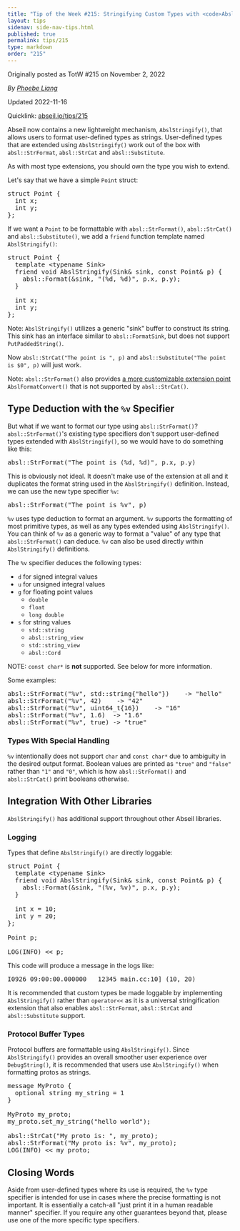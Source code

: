```yaml
---
title: "Tip of the Week #215: Stringifying Custom Types with <code>AbslStringify()</code>"
layout: tips
sidenav: side-nav-tips.html
published: true
permalink: tips/215
type: markdown
order: "215"
---
```


Originally posted as TotW #215 on November 2, 2022

*By [Phoebe Liang](mailto:phoebeliang@google.com)*

Updated 2022-11-16

Quicklink: [abseil.io/tips/215](https://abseil.io/tips/215)


Abseil now contains a new lightweight mechanism, `AbslStringify()`, that allows
users to format user-defined types as strings. User-defined types that are
extended using `AbslStringify()` work out of the box with `absl::StrFormat`,
`absl::StrCat` and `absl::Substitute`.

As with most type extensions, you should own the type you wish to extend.

Let's say that we have a simple `Point` struct:

<pre class="prettyprint lang-cpp code">
struct Point {
  int x;
  int y;
};
</pre>

If we want a `Point` to be formattable with `absl::StrFormat()`,
`absl::StrCat()` and `absl::Substitute()`, we add a `friend` function template
named `AbslStringify()`:

<pre class="prettyprint lang-cpp code">
struct Point {
  template &lt;typename Sink&gt;
  friend void AbslStringify(Sink& sink, const Point& p) {
    absl::Format(&sink, "(%d, %d)", p.x, p.y);
  }

  int x;
  int y;
};
</pre>

Note: `AbslStringify()` utilizes a generic "sink" buffer to construct its
string. This sink has an interface similar to `absl::FormatSink`, but does not
support `PutPaddedString()`.

Now `absl::StrCat("The point is ", p)` and `absl::Substitute("The point is $0",
p)` will just work.

Note: `absl::StrFormat()` also provides
[a more customizable extension point](https://abseil.io/docs/cpp/guides/format#user-defined-formats)
`AbslFormatConvert()` that is not supported by `absl::StrCat()`.

## Type Deduction with the <code>%v</code> Specifier

But what if we want to format our type using `absl::StrFormat()`?
`absl::StrFormat()`'s existing type specifiers don't support user-defined types
extended with `AbslStringify()`, so we would have to do something like this:

<pre class="prettyprint lang-cpp code">
absl::StrFormat("The point is (%d, %d)", p.x, p.y)
</pre>

This is obviously not ideal. It doesn't make use of the extension at all and it
duplicates the format string used in the `AbslStringify()` definition. Instead,
we can use the new type specifier `%v`:

<pre class="prettyprint lang-cpp code">
absl::StrFormat("The point is %v", p)
</pre>

`%v` uses type deduction to format an argument. `%v` supports the formatting of
most primitive types, as well as any types extended using `AbslStringify()`. You
can think of `%v` as a generic way to format a "value" of any type that
`absl::StrFormat()` can deduce. `%v` can also be used directly within
`AbslStringify()` definitions.

The `%v` specifier deduces the following types:

*   `d` for signed integral values
*   `u` for unsigned integral values
*   `g` for floating point values
    *   `double`
    *   `float`
    *   `long double`
*   `s` for string values
    *   `std::string`
    *   `absl::string_view`
    *   `std::string_view`
    *   `absl::Cord`

NOTE: `const char*` is **not** supported. See below for more information.

Some examples:

<pre class="prettyprint lang-cpp code">
absl::StrFormat("%v", std::string{"hello"})    -&gt; "hello"
absl::StrFormat("%v", 42)    -&gt; "42"
absl::StrFormat("%v", uint64_t{16})    -&gt; "16"
absl::StrFormat("%v", 1.6)  -&gt; "1.6"
absl::StrFormat("%v", true) -&gt; "true"
</pre>

### Types With Special Handling

`%v` intentionally does not support `char` and `const char*` due to ambiguity in
the desired output format. Boolean values are printed as `"true"` and `"false"`
rather than `"1"` and `"0"`, which is how `absl::StrFormat()` and
`absl::StrCat()` print booleans otherwise.

## Integration With Other Libraries

`AbslStringify()` has additional support throughout other Abseil libraries.

### Logging

Types that define `AbslStringify()` are directly loggable:

<pre class="prettyprint lang-cpp code">
struct Point {
  template &lt;typename Sink&gt;
  friend void AbslStringify(Sink& sink, const Point& p) {
    absl::Format(&sink, "(%v, %v)", p.x, p.y);
  }

  int x = 10;
  int y = 20;
};

Point p;

LOG(INFO) &lt;&lt; p;
</pre>

This code will produce a message in the logs like:

<pre class="prettyprint code">
I0926 09:00:00.000000   12345 main.cc:10] (10, 20)
</pre>

It is recommended that custom types be made loggable by implementing
`AbslStringify()` rather than `operator<<` as it is a universal stringification
extension that also enables `absl::StrFormat`, `absl::StrCat` and
`absl::Substitute` support.

### Protocol Buffer Types

Protocol buffers are formattable using `AbslStringify()`. Since
`AbslStringify()` provides an overall smoother user experience over
`DebugString()`, it is recommended that users use `AbslStringify()` when
formatting protos as strings.

<pre class="prettyprint lang-cpp code">
message MyProto {
  optional string my_string = 1
}

MyProto my_proto;
my_proto.set_my_string("hello world");

absl::StrCat("My proto is: ", my_proto);
absl::StrFormat("My proto is: %v", my_proto);
LOG(INFO) &lt;&lt; my_proto;
</pre>

## Closing Words

Aside from user-defined types where its use is required, the `%v` type specifier
is intended for use in cases where the precise formatting is not important. It
is essentially a catch-all "just print it in a human readable manner" specifier.
If you require any other guarantees beyond that, please use one of the more
specific type specifiers.
